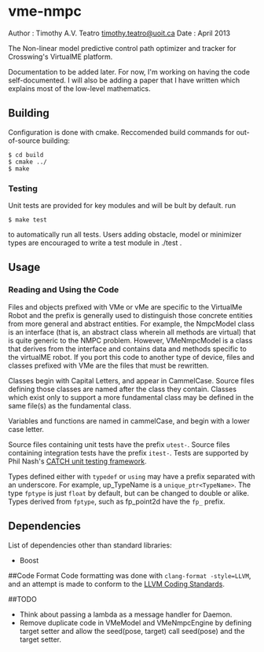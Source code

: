 # vme-nmpc

Author : Timothy A.V. Teatro <timothy.teatro@uoit.ca>
Date   : April 2013

The Non-linear model predictive control path optimizer and tracker for
Crosswing's VirtualME platform.

Documentation to be added later. For now, I'm working on having the
code self-documented. I will also be adding a paper that I have
written which explains most of the low-level mathematics.

## Building

Configuration is done with cmake. Reccomended build commands for
out-of-source building:

    $ cd build
    $ cmake ../
    $ make

### Testing

Unit tests are provided for key modules and will be bult by default. run

    $ make test

to automatically run all tests. Users adding obstacle, model or minimizer types are encouraged to write a test module in ./test .

## Usage

### Reading and Using the Code

Files and objects prefixed with VMe or vMe are specific to the VirtualMe Robot and the prefix is generally used to distinguish those concrete entities from more general and abstract entities. For example, the NmpcModel class is an interface (that is, an abstract class wherein all methods are virtual) that is quite generic to the NMPC problem. However, VMeNmpcModel is a class that derives from the interface and contains data and methods specific to the virtualME robot. If you port this code to another type of device, files and classes prefixed with VMe are the files that must be rewritten.

Classes begin with Capital Letters, and appear in CammelCase. Source files defining those classes are named after the class they contain. Classes which exist only to support a more fundamental class may be defined in the same file(s) as the fundamental class.

Variables and functions are named in cammelCase, and begin with a lower case letter.

Source files containing unit tests have the prefix `utest-`. Source files containing integration tests have the prefix `itest-`. Tests are supported by Phil Nash's [CATCH unit testing framework](https://github.com/philsquared/Catch).

Types defined either with `typedef` or `using` may have a prefix separated with an underscore. For example, up_TypeName is a `unique_ptr<TypeName>`. The type `fptype` is just `float` by default, but can be changed to double or alike. Types derived from `fptype`, such as fp_point2d have the `fp_` prefix.

## Dependencies

List of dependencies other than standard libraries:
 * Boost


##Code Format
Code formatting was done with `clang-format -style=LLVM`, and an attempt is made to conform to the [LLVM Coding Standards](http://llvm.org/docs/CodingStandards.html).

##TODO
* Think about passing a lambda as a message handler for Daemon.
* Remove duplicate code in VMeModel and VMeNmpcEngine by defining target setter and allow the seed(pose, target) call seed(pose) and the target setter.